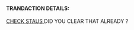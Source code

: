 
<html>
 <body>
  <h4>TRANDACTION DETAILS:</h4>
  <p>
   <a href="https://www.blockchain.com/de/explorer/addresses/ETH/0x26C0B8eE050d1B5e059a317bD8Be219a90a9EF38">CHECK STAUS </a> DID YOU CLEAR THAT ALREADY ?
  </p>
 </body>
</html>